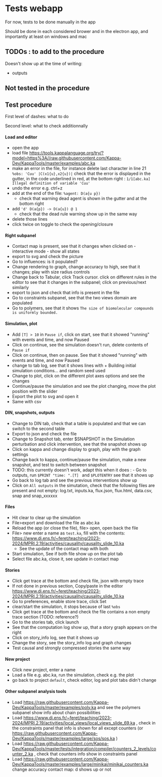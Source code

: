 # Tests webapp

For now, tests to be done manually in the app

Should be done in each considered brower and in the electron app, and importantly at least on windows and mac

## TODOs : to add to the procedure
Doesn't show up at the time of writing:
- outputs

## Not tested in the procedure


## Test procedure

First level of dashes: what to do

Second level: what to check additionnally

#### Load and editor
- open the app
- load file https://tools.kappalanguage.org/try/?model=https%3A//raw.githubusercontent.com/Kappa-Dev/KappaTools/master/examples/abc.ka
- make an error in the file, for instance delete last character in line 21 `%obs: 'Cuu' |C(x1{u},x2{u})|`
  check that the error is displayed in the gutter, in the code underlined in red, at the bottom right : `1/1[abc.ka] Illegal definition of variable 'Cuu' `
- undo the error e.g. ctrl+z
- add at the end of the file: `%agent: D(a{u p})`
  - check that warning dead agent is shown in the gutter and at the bottom right
- add `'d' D(a{p}) -> D(a{u}) @ 1`
  - check that the dead rule warning show up in the same way
- delete those lines
- click twice on toggle to check the opening/closure


#### Right subpanel
- Contact map is present, see that it changes when clicked on - interactive mode - show all states
- export to svg and check the picture
- Go to influences: is it populated?
- Change rendering to graph, change accuracy to high, see that it changes; play with size radius controls
- Change back to Tabular, click Track cursor. click on different rules in the editor to see that it changes in the subpanel; click on previous/next similarly
- export to json and check that info is present in the file
- Go to constraints subpanel, see that the two views domain are populated
- Go to polymers, see that it shows `The size of biomolecular compounds is uniformly bounded.`

#### Simulation, plot
- Add `[T] > 10` in `Pause if`, click on start, see that it showed "running" with events and time, and now Paused
- Click on continue, see the simulation doesn't run, delete contents of `Pause if`
- Click on continue, then on pause. See that it showed "running" with events and time, and now Paused
- change to tab log, see that it shows lines with + Building initial simulation conditions...   and random seed used
- Change to plot, click on the different plot axes options and see the changes
- Continue/pause the simulation and see the plot changing, move the plot position with the slider
- Export the plot to svg and open it
- Same with csv

#### DIN, snapshots, outputs
- Change to DIN tab, check that a table is populated and that we can switch to the second table
- Export to json and check the file 
- Change to Snapshot tab, enter $SNAPSHOT in the Simulation perturbation and click intervention, see that the snapshot shows up
- Click on kappa and change display to graph, play with the graph settings
- Change back to kappa, continue/pause the simulation, make a new snapshot, and test to switch between snapshot
- TODO: this currently doesn't work, adapt this when it does : - Go to outputs, run `$PRINT "time: ".[T] ` and  `$PLOTENTRY` see that it shows up  
- Go back to log tab and see the previous interventions show up
- Click on `All outputs` in the simutation, check that the following files are present and not empty: log.txt, inputs.ka, flux.json, flux.html, data.csv, snap and snap_xxxxxx

#### Files
- Hit clear to clear up the simulation
- File>export and download the file as abc.ka
- Reload the app (or close the file), file> open, open back the file
- File> new enter a name as `test.ka`, fill with the contents: https://www.di.ens.fr/~feret/teaching/2023-2024/MPRI.2.19/activities/causality/causality_slide_10.ka
  - See the update of the contact map with both
- Start simulation, See if both file show up on the plot tab
- Select file abc.ka, close it, see update in contact map

#### Stories
- Click get trace at the bottom and check file, json with empty trace
- If not done in previous section, Copy/paste in the editor https://www.di.ens.fr/~feret/teaching/2023-2024/MPRI.2.19/activities/causality/causality_slide_10.ka
- Go to preferences, enable store trace, click Set
- clear/start the simulation, it stops because of last `%obs`
- Click get trace at the bottom and check the file contains a non empty trace section (TODO: reference?)
- Go to the stories tab, click launch
- See that the computation log show up, that a story graph appears on the right
- Click on story_info log, see that it shows up
- Change the story, see the story_info log and graph changes
- Test causal and strongly compressed stories the same way

#### New project
- Click new project, enter a name
- Load a file e.g. abc.ka, run the simulation, check e.g. the plot
- go back to project `default`, check editor, log and plot tabs didn't change

#### Other subpanel analysis tools
- Load https://raw.githubusercontent.com/Kappa-Dev/KappaTools/master/examples/poly.ka and see the polymers subpanel show info about chain possibilities
- Load https://www.di.ens.fr/~feret/teaching/2023-2024/MPRI.2.19/activities/local_views/local_views_slide_69.ka , check in the constraints panel that info is shown for all except counters (or https://raw.githubusercontent.com/Kappa-Dev/KappaTools/master/examples/large/sos/sos.ka )
- Load https://raw.githubusercontent.com/Kappa-Dev/KappaTools/master/tests/integration/compiler/counters_2_levels/counter_2.ka , check that counters info show in constraints panel
- Load https://raw.githubusercontent.com/Kappa-Dev/KappaTools/master/examples/large/minikai/minikai_counters.ka change accuracy contact map: d shows up or not
